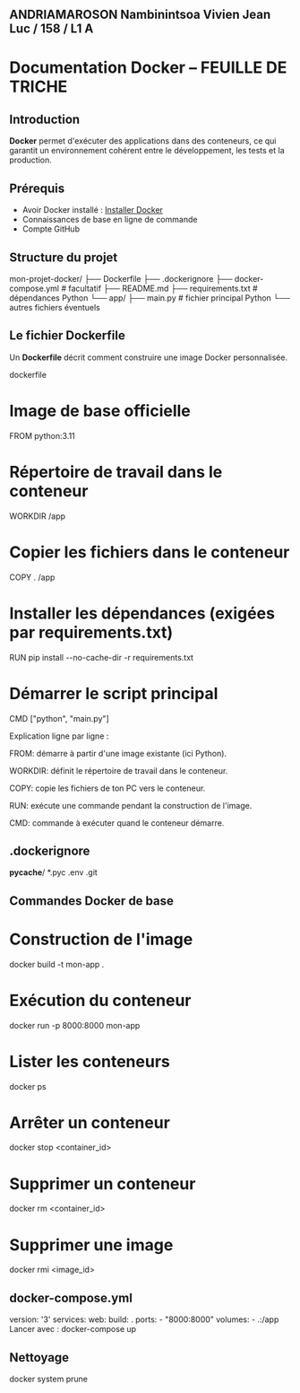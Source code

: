 ## ANDRIAMAROSON Nambinintsoa Vivien Jean Luc / 158 / L1 A
# Documentation Docker – FEUILLE DE TRICHE

## Introduction

**Docker** permet d'exécuter des applications dans des conteneurs, ce qui garantit un environnement cohérent entre le développement, les tests et la production.

##  Prérequis

- Avoir Docker installé : [Installer Docker](https://docs.docker.com/get-docker/)
- Connaissances de base en ligne de commande
- Compte GitHub

## Structure du projet
mon-projet-docker/
├── Dockerfile
├── .dockerignore
├── docker-compose.yml # facultatif
├── README.md
├── requirements.txt # dépendances Python
└── app/
├── main.py # fichier principal Python
└── autres fichiers éventuels


##  Le fichier Dockerfile

Un **Dockerfile** décrit comment construire une image Docker personnalisée.

dockerfile
# Image de base officielle
FROM python:3.11

# Répertoire de travail dans le conteneur
WORKDIR /app

# Copier les fichiers dans le conteneur
COPY . /app

# Installer les dépendances (exigées par requirements.txt)
RUN pip install --no-cache-dir -r requirements.txt

# Démarrer le script principal
CMD ["python", "main.py"]

Explication ligne par ligne :

FROM: démarre à partir d'une image existante (ici Python).

WORKDIR: définit le répertoire de travail dans le conteneur.

COPY: copie les fichiers de ton PC vers le conteneur.

RUN: exécute une commande pendant la construction de l'image.

CMD: commande à exécuter quand le conteneur démarre.



## .dockerignore

__pycache__/
*.pyc
.env
.git

## Commandes Docker de base
# Construction de l'image
docker build -t mon-app .

# Exécution du conteneur
docker run -p 8000:8000 mon-app

# Lister les conteneurs
docker ps

# Arrêter un conteneur
docker stop <container_id>

# Supprimer un conteneur
docker rm <container_id>

# Supprimer une image
docker rmi <image_id>

## docker-compose.yml
version: '3'
services:
  web:
    build: .
    ports:
      - "8000:8000"
    volumes:
      - .:/app
Lancer avec : docker-compose up

##  Nettoyage
docker system prune
